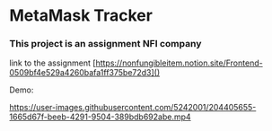 # MetaMask Tracker

### This project is an assignment NFI company

link to the assignment [https://nonfungibleitem.notion.site/Frontend-0509bf4e529a4260bafa1ff375be72d3]()

Demo:

https://user-images.githubusercontent.com/5242001/204405655-1665d67f-beeb-4291-9504-389bdb692abe.mp4


